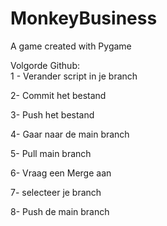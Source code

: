 # MonkeyBusiness
A game created with Pygame

Volgorde Github: <br>
1 - Verander script in je branch

2- Commit het bestand

3- Push het bestand

4- Gaar naar de main branch

5- Pull main branch

6- Vraag een Merge aan

7- selecteer je branch

8- Push de main branch